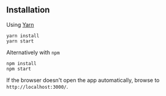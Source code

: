 ## Installation

Using [Yarn](https://yarnpkg.com/lang/en/docs/install/#mac-stable)

```
yarn install
yarn start
```

Alternatively with `npm`

```
npm install
npm start
```

If the browser doesn't open the app automatically, browse to `http://localhost:3000/`.

